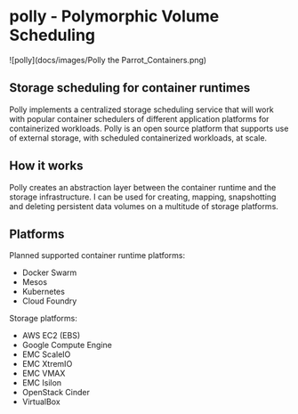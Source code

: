 # polly - Polymorphic Volume Scheduling

![polly](docs/images/Polly the Parrot_Containers.png)

## Storage scheduling for container runtimes

Polly implements a centralized storage scheduling service that will work with popular container schedulers of different application platforms for containerized workloads. Polly is an open source platform that supports use of external storage, with scheduled containerized workloads, at scale.

## How it works

Polly creates an abstraction layer between the container runtime and the storage infrastructure. I can be used for creating, mapping, snapshotting and deleting persistent data volumes on a multitude of storage platforms.

## Platforms
Planned supported container runtime platforms:
 - Docker Swarm
 - Mesos
 - Kubernetes
 - Cloud Foundry

Storage platforms:
 - AWS EC2 (EBS)
 - Google Compute Engine
 - EMC ScaleIO
 - EMC XtremIO
 - EMC VMAX
 - EMC Isilon
 - OpenStack Cinder
 - VirtualBox
